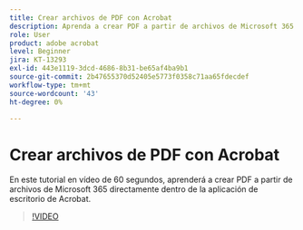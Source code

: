 ```yaml
---
title: Crear archivos de PDF con Acrobat
description: Aprenda a crear PDF a partir de archivos de Microsoft 365 directamente dentro de la aplicación de escritorio de Acrobat
role: User
product: adobe acrobat
level: Beginner
jira: KT-13293
exl-id: 443e1119-3dcd-4686-8b31-be65af4ba9b1
source-git-commit: 2b47655370d52405e5773f0358c71aa65fdecdef
workflow-type: tm+mt
source-wordcount: '43'
ht-degree: 0%

---
```


# Crear archivos de PDF con Acrobat

En este tutorial en vídeo de 60 segundos, aprenderá a crear PDF a partir de archivos de Microsoft 365 directamente dentro de la aplicación de escritorio de Acrobat.

>[!VIDEO](https://video.tv.adobe.com/v/342628?quality=12&learn=on&hidetitle=true)
